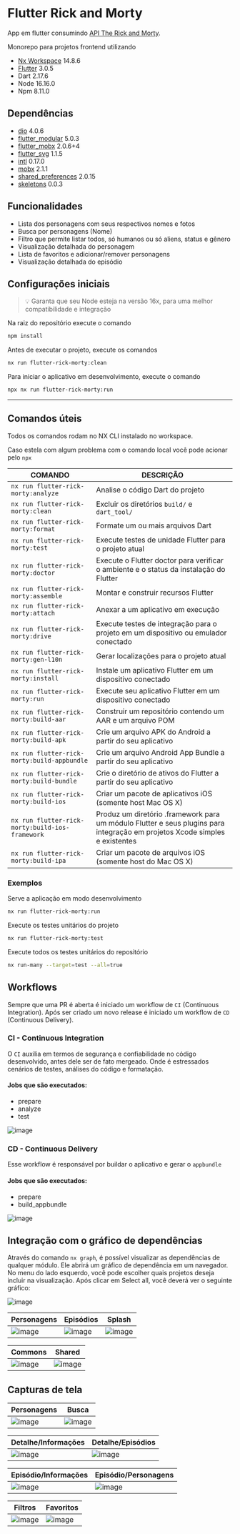 # Flutter Rick and Morty 

App em flutter consumindo [API The Rick and Morty](https://rickandmortyapi.com/).

Monorepo para projetos frontend utilizando

- [Nx Workspace](https://nx.dev/) 14.8.6
- [Flutter](https://flutter.dev/) 3.0.5
- Dart 2.17.6
- Node 16.16.0
- Npm 8.11.0

## Dependências

- [dio](https://pub.dev/packages/dio) 4.0.6
- [flutter_modular](https://pub.dev/packages/flutter_modular) 5.0.3
- [flutter_mobx](https://pub.dev/packages/flutter_mobx) 2.0.6+4
- [flutter_svg](https://pub.dev/packages/flutter_svg) 1.1.5
- [intl](https://pub.dev/packages/intl) 0.17.0
- [mobx](https://pub.dev/packages/mobx) 2.1.1
- [shared_preferences](https://pub.dev/packages/shared_preferences) 2.0.15
- [skeletons](https://pub.dev/packages/skeletons) 0.0.3

## Funcionalidades

- Lista dos personagens com seus respectivos nomes e fotos
- Busca por personagens (Nome)
- Filtro que permite listar todos, só humanos ou só aliens, status e gênero
- Visualização detalhada do personagem
- Lista de favoritos e adicionar/remover personagens
- Visualização detalhada do episódio

## Configurações iniciais

> 💡 Garanta que seu Node esteja na versão 16x, para uma melhor compatibilidade e integração

Na raiz do repositório execute o comando

```bash
npm install
```

Antes de executar o projeto, execute os comandos

```bash
nx run flutter-rick-morty:clean
```

Para iniciar o aplicativo em desenvolvimento, execute o comando

```bash
npx nx run flutter-rick-morty:run
```

---

## Comandos úteis

Todos os comandos rodam no NX CLI instalado no workspace.

Caso estela com algum problema com o comando local você pode acionar pelo `npx`

| COMANDO | DESCRIÇÃO |
| ------- | --------- |
| `nx run flutter-rick-morty:analyze` | Analise o código Dart do projeto |
| `nx run flutter-rick-morty:clean` | Excluir os diretórios `build/` e `dart_tool/` |
| `nx run flutter-rick-morty:format` | Formate um ou mais arquivos Dart |
| `nx run flutter-rick-morty:test` | Execute testes de unidade Flutter para o projeto atual |
| `nx run flutter-rick-morty:doctor` | Execute o Flutter doctor para verificar o ambiente e o status da instalação do Flutter |
| `nx run flutter-rick-morty:assemble` | Montar e construir recursos Flutter |
| `nx run flutter-rick-morty:attach` | Anexar a um aplicativo em execução |
| `nx run flutter-rick-morty:drive` | Execute testes de integração para o projeto em um dispositivo ou emulador conectado |
| `nx run flutter-rick-morty:gen-l10n` | Gerar localizações para o projeto atual |
| `nx run flutter-rick-morty:install` | Instale um aplicativo Flutter em um dispositivo conectado |
| `nx run flutter-rick-morty:run` | Execute seu aplicativo Flutter em um dispositivo conectado |
| `nx run flutter-rick-morty:build-aar` | Construir um repositório contendo um AAR e um arquivo POM |
| `nx run flutter-rick-morty:build-apk` | Crie um arquivo APK do Android a partir do seu aplicativo |
| `nx run flutter-rick-morty:build-appbundle` | Crie um arquivo Android App Bundle a partir do seu aplicativo |
| `nx run flutter-rick-morty:build-bundle` | Crie o diretório de ativos do Flutter a partir do seu aplicativo |
| `nx run flutter-rick-morty:build-ios` | Criar um pacote de aplicativos iOS (somente host Mac OS X) |
| `nx run flutter-rick-morty:build-ios-framework` | Produz um diretório .framework para um módulo Flutter e seus plugins para integração em projetos Xcode simples e existentes |
| `nx run flutter-rick-morty:build-ipa` | Criar um pacote de arquivos iOS (somente host do Mac OS X) |

### Exemplos

Serve a aplicação em modo desenvolvimento

```bash
nx run flutter-rick-morty:run
```

Execute os testes unitários do projeto

```bash
nx run flutter-rick-morty:test
```

Execute todos os testes unitários do repositório

```bash
nx run-many --target=test --all=true
```

## Workflows

Sempre que uma PR é aberta é iniciado um workflow de `CI` (Continuous Integration). Após ser criado um novo release é iniciado um workflow de `CD` (Continuous Delivery).

### CI - Continuous Integration

O `CI` auxilia em termos de segurança e confiabilidade no código desenvolvido, antes dele ser de fato mergeado. Onde é estressados cenários de testes, análises do código e formatação.

#### Jobs que são executados:

- prepare
- analyze
- test

![image](https://user-images.githubusercontent.com/8883746/197499630-be60f3b2-b626-4f46-813f-d4e4b499fd45.png)

### CD - Continuous Delivery

Esse workflow é responsável por buildar o aplicativo e gerar o `appbundle`

#### Jobs que são executados:

- prepare
- build_appbundle

![image](https://user-images.githubusercontent.com/8883746/197499861-a6027aa5-236b-4454-8c6d-247af9153d5a.png)

## Integração com o gráfico de dependências

Através do comando `nx graph`, é possível visualizar as dependências de qualquer módulo. Ele abrirá um gráfico de dependência em um navegador. No menu do lado esquerdo, você pode escolher quais projetos deseja incluir na visualização. Após clicar em Select all, você deverá ver o seguinte gráfico:

![image](https://user-images.githubusercontent.com/8883746/202485835-0699df95-d1e3-4097-8e48-9b2f0dd7affa.png)

| Personagens | Episódios | Splash |
| ----- | ----- | ----- |
| ![image](https://user-images.githubusercontent.com/8883746/202486039-c2853386-d605-4a43-8bc8-e99ad17dd52c.png) | ![image](https://user-images.githubusercontent.com/8883746/202486216-c5042753-8445-4d92-b117-4d04d94e3eb8.png) | ![image](https://user-images.githubusercontent.com/8883746/202486380-b237e992-4b90-46d0-a85a-bd96ea2983a2.png) |

| Commons | Shared |
| ----------- | ----- |
| ![image](https://user-images.githubusercontent.com/8883746/202486532-cdef70f5-a559-495a-8342-9b19e408c3c1.png) | ![image](https://user-images.githubusercontent.com/8883746/202486655-abcf7423-4a7b-44ea-b206-0ab35216267b.png) |
## Capturas de tela

| Personagens | Busca |
| ----------- | ----- |
| ![image](./_screenshots/01.personagens.jpeg) | ![image](./_screenshots/02.busca.jpeg) |

| Detalhe/Informações | Detalhe/Episódios |
| ------------------- | ----------------- |
| ![image](./_screenshots/03.detalhe-informacoes.jpeg) | ![image](./_screenshots/03.detalhe-episodios.jpeg) |

| Episódio/Informações | Episódio/Personagens |
| -------------------- | -------------------- |
| ![image](./_screenshots/04.episodio-informacoes.jpeg) | ![image](./_screenshots/04.episodio-personagens.jpeg) |

| Filtros | Favoritos |
| -------------------- | -------------------- |
| ![image](./_screenshots/05.filtros.jpeg) | ![image](./_screenshots/06.favoritos.jpeg) |
